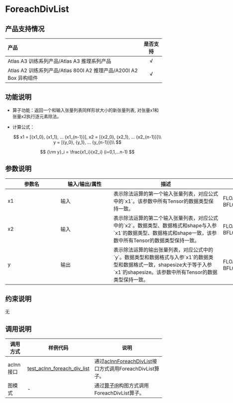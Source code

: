# ForeachDivList

## 产品支持情况

|产品             |  是否支持  |
|:-------------------------|:----------:|
|  <term>Atlas A3 训练系列产品/Atlas A3 推理系列产品</term>   |     √    |
|  <term>Atlas A2 训练系列产品/Atlas 800I A2 推理产品/A200I A2 Box 异构组件</term>     |     √    |

## 功能说明

- 算子功能：返回一个和输入张量列表同样形状大小的新张量列表, 对张量x1和张量x2执行逐元素除法。

- 计算公式：

  $$
  x1 = [{x1_0}, {x1_1}, ... {x1_{n-1}}], x2 = [{x2_0}, {x2_1}, ... {x2_{n-1}}]\\
  y = [{y_0}, {y_1}, ... {y_{n-1}}]\\
  $$

  $$
  {\rm y}_i = \frac{x1_i}{x2_i} (i=0,1,...n-1)
  $$

## 参数说明

<table style="undefined;table-layout: fixed; width: 1005px"><colgroup>
  <col style="width: 170px">
  <col style="width: 170px">
  <col style="width: 352px">
  <col style="width: 213px">
  <col style="width: 100px">
  </colgroup>
  <thead>
    <tr>
      <th>参数名</th>
      <th>输入/输出/属性</th>
      <th>描述</th>
      <th>数据类型</th>
      <th>数据格式</th>
    </tr></thead>
  <tbody>
    <tr>
      <td>x1</td>
      <td>输入</td>
      <td>表示除法运算的第一个输入张量列表，对应公式中的`x1`。该参数中所有Tensor的数据类型保持一致。</td>
      <td>FLOAT32、FLOAT16、BFLOAT16</td>
      <td>ND</td>
    </tr>
    <tr>
      <td>x2</td>
      <td>输入</td>
      <td>表示除法运算的第二个输入张量列表，对应公式中的`x2`。数据类型、数据格式和shape与入参`x1`的数据类型、数据格式和shape一致，该参数中所有Tensor的数据类型保持一致。</td>
      <td>FLOAT32、FLOAT16、BFLOAT16</td>
      <td>ND</td>
    </tr>
    <tr>
      <td>y</td>
      <td>输出</td>
      <td>表示除法运算的输出张量列表，对应公式中的`y`。数据类型和数据格式与入参`x1`的数据类型和数据格式一致，shapesize大于等于入参`x1`的shapesize。该参数中所有Tensor的数据类型保持一致。</td>
      <td>FLOAT32、FLOAT16、BFLOAT16</td>
      <td>ND</td>
    </tr>
  </tbody></table>

## 约束说明

无

## 调用说明

| 调用方式   | 样例代码           | 说明                                         |
| ---------------- | --------------------------- | --------------------------------------------------- |
| aclnn接口  | [test_aclnn_foreach_div_list](examples/test_aclnn_foreach_div_list.cpp) | 通过[aclnnForeachDivList](docs/aclnnForeachDivList.md)接口方式调用ForeachDivList算子。 |
| 图模式 | -  | 通过[算子IR](op_graph/foreach_div_list_proto.h)构图方式调用ForeachDivList算子。         |

<!--[test_geir_foreach_div_list](examples/test_geir_foreach_div_list.cpp)-->